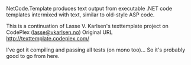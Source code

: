 NetCode.Template produces text output from executable .NET code templates intermixed with text, similar to old-style ASP code.

This is a continuation of Lasse V. Karlsen's texttemplate project on CodePlex (lasse@vkarlsen.no)
Original URL http://texttemplate.codeplex.com/

I've got it compiling and passing all tests (on mono too)...
So it's probably good to go from here.

